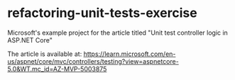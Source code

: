 # refactoring-unit-tests-exercise
Microsoft's example project for the article titled "Unit test controller logic in ASP.NET Core"

The article is available at:
https://learn.microsoft.com/en-us/aspnet/core/mvc/controllers/testing?view=aspnetcore-5.0&WT.mc_id=AZ-MVP-5003875
